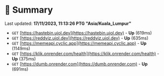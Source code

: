 # 📖 Summary
Last updated: **17/11/2023, 11:13:26 PTG "Asia/Kuala_Lumpur"**

- `GET` [https://hastebin.ujol.dev](https://hastebin.ujol.dev) - **Up** (619ms)
- `GET` [https://reddviz.ujol.dev](https://reddviz.ujol.dev) - **Up** (635ms)
- `GET` [https://memeapi.cyclic.app](https://memeapi.cyclic.app) - **Up** (1149ms)
- `GET` [https://klik.onrender.com/health](https://klik.onrender.com/health) - **Up** (375ms)
- `GET` [https://dumb.onrender.com](https://dumb.onrender.com) - **Up** (691ms)
